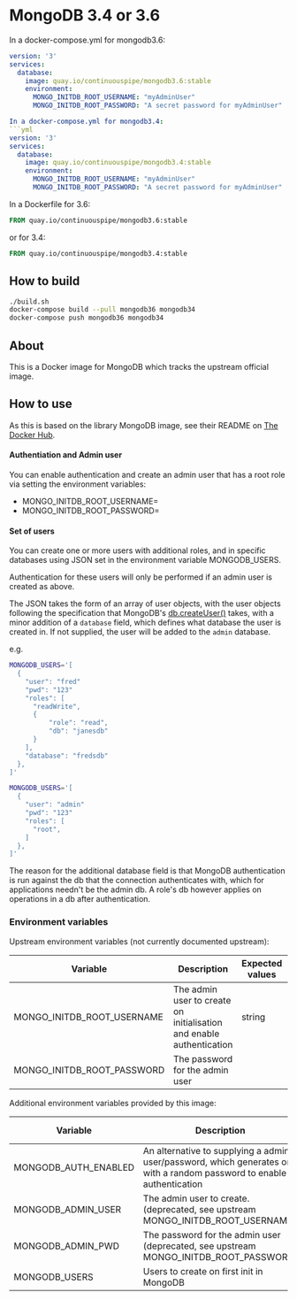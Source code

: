# MongoDB 3.4 or 3.6

In a docker-compose.yml for mongodb3.6:
```yml
version: '3'
services:
  database:
    image: quay.io/continuouspipe/mongodb3.6:stable
    environment:
      MONGO_INITDB_ROOT_USERNAME: "myAdminUser"
      MONGO_INITDB_ROOT_PASSWORD: "A secret password for myAdminUser"

In a docker-compose.yml for mongodb3.4:
```yml
version: '3'
services:
  database:
    image: quay.io/continuouspipe/mongodb3.4:stable
    environment:
      MONGO_INITDB_ROOT_USERNAME: "myAdminUser"
      MONGO_INITDB_ROOT_PASSWORD: "A secret password for myAdminUser"
```

In a Dockerfile for 3.6:
```Dockerfile
FROM quay.io/continuouspipe/mongodb3.6:stable
```
or for 3.4:
```Dockerfile
FROM quay.io/continuouspipe/mongodb3.4:stable
```

## How to build
```bash
./build.sh
docker-compose build --pull mongodb36 mongodb34
docker-compose push mongodb36 mongodb34
```

## About

This is a Docker image for MongoDB which tracks the upstream official image.

## How to use

As this is based on the library MongoDB image, see their README on
[The Docker Hub](https://hub.docker.com/_/mongo/).

#### Authentiation and Admin user

You can enable authentication and create an admin user that has a root role via setting
the environment variables:

* MONGO_INITDB_ROOT_USERNAME=<admin user name>
* MONGO_INITDB_ROOT_PASSWORD=<admin user password>

#### Set of users

You can create one or more users with additional roles, and in specific
databases using JSON set in the environment variable MONGODB_USERS.

Authentication for these users will only be performed if an admin user is created as above.

The JSON takes the form of an array of user objects, with the user objects following
the specification that MongoDB's [db.createUser()](https://docs.mongodb.com/manual/reference/method/db.createUser/)
takes, with a minor addition of a `database` field, which defines what database
the user is created in. If not supplied, the user will be added to the `admin`
database.

e.g.

```bash
MONGODB_USERS='[
  {
    "user": "fred"
    "pwd": "123"
    "roles": [
      "readWrite",
      {
          "role": "read",
          "db": "janesdb"
      }
    ],
    "database": "fredsdb"
  },
]'
```

```bash
MONGODB_USERS='[
  {
    "user": "admin"
    "pwd": "123"
    "roles": [
      "root",
    ]
  },
]'
```


The reason for the additional database field is that MongoDB authentication is
run against the db that the connection authenticates with, which for applications
needn't be the admin db. A role's db however applies on operations in a db after
authentication.

### Environment variables

Upstream environment variables (not currently documented upstream):

Variable | Description | Expected values | Default
--- | --- | --- | ----
MONGO_INITDB_ROOT_USERNAME | The admin user to create on initialisation and enable authentication | string |
MONGO_INITDB_ROOT_PASSWORD | The password for the admin user

Additional environment variables provided by this image:

Variable | Description | Expected values | Default
--- | --- | --- | ----
MONGODB_AUTH_ENABLED | An alternative to supplying a admin user/password, which generates one with a random password to enable authentication | 0/1 | 0
MONGODB_ADMIN_USER | The admin user to create. (deprecated, see upstream MONGO_INITDB_ROOT_USERNAME) | string |
MONGODB_ADMIN_PWD  | The password for the admin user (deprecated, see upstream MONGO_INITDB_ROOT_PASSWORD) | string |
MONGODB_USERS | Users to create on first init in MongoDB | a json string
